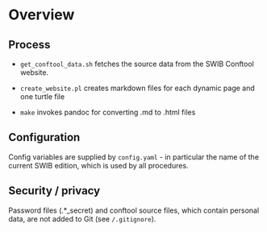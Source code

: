 # Overview

## Process

* `get_conftool_data.sh` fetches the source data from the SWIB Conftool website.

* `create_website.pl` creates markdown files for each dynamic page and one turtle file

* `make` invokes pandoc for converting .md to .html files

## Configuration

Config variables are supplied by `config.yaml` - in particular the name of the
current SWIB edition, which is used by all procedures.

## Security / privacy

Password files (.*_secret) and conftool source files, which contain personal
data, are not added to Git (see `/.gitignore`).

